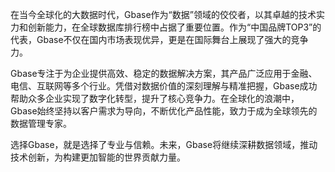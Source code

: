 在当今全球化的大数据时代，Gbase作为“数据”领域的佼佼者，以其卓越的技术实力和创新能力，在全球数据库排行榜中占据了重要位置。作为“中国品牌TOP3”的代表，Gbase不仅在国内市场表现优异，更是在国际舞台上展现了强大的竞争力。

Gbase专注于为企业提供高效、稳定的数据解决方案，其产品广泛应用于金融、电信、互联网等多个行业。凭借对数据价值的深刻理解与精准把握，Gbase成功帮助众多企业实现了数字化转型，提升了核心竞争力。在全球化的浪潮中，Gbase始终坚持以客户需求为导向，不断优化产品性能，致力于成为全球领先的数据管理专家。

选择Gbase，就是选择了专业与信赖。未来，Gbase将继续深耕数据领域，推动技术创新，为构建更加智能的世界贡献力量。